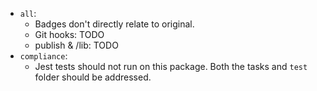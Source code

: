* `all`:
  - Badges don't directly relate to original.
  - Git hooks: TODO
  - publish & /lib: TODO
* `compliance`:
  - Jest tests should not run on this package. Both the tasks and `test` folder should be addressed.